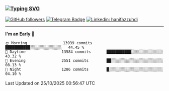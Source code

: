 ### [![Typing SVG](https://readme-typing-svg.herokuapp.com?font=lato&size=22&lines=Hi+There+👋)](https://git.io/typing-svg) 

[![GitHub followers](https://img.shields.io/github/followers/hanifazzuhdi?label=Follow&style=social)](https://github.com/hanifazzuhdi/?tab=follow) 
[![Telegram Badge](https://img.shields.io/badge/-hanif0198-blue?style=social&logo=telegram&link=https://www.t.me/hanif0198/)](https://www.t.me/hanif0198/) 
[![Linkedin: hanifazzuhdi](https://img.shields.io/badge/-hanifazzuhdi-blue?style=flat-square&logo=Linkedin&logoColor=white&link=https://www.linkedin.com/in/hanif-az-zuhdi-69688019b/)](https://www.linkedin.com/in/hanif-az-zuhdi-69688019b/) 

<hr/>

<!--START_SECTION:waka-->
**I'm an Early 🐤** 

```text
🌞 Morning                13939 commits       ███████████░░░░░░░░░░░░░░   44.45 % 
🌆 Daytime                13584 commits       ███████████░░░░░░░░░░░░░░   43.32 % 
🌃 Evening                2551 commits        ██░░░░░░░░░░░░░░░░░░░░░░░   08.13 % 
🌙 Night                  1286 commits        █░░░░░░░░░░░░░░░░░░░░░░░░   04.10 % 
```



 Last Updated on 25/10/2025 00:56:47 UTC
<!--END_SECTION:waka-->
